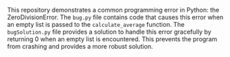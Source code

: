 This repository demonstrates a common programming error in Python: the ZeroDivisionError. The `bug.py` file contains code that causes this error when an empty list is passed to the `calculate_average` function. The `bugSolution.py` file provides a solution to handle this error gracefully by returning 0 when an empty list is encountered. This prevents the program from crashing and provides a more robust solution.
